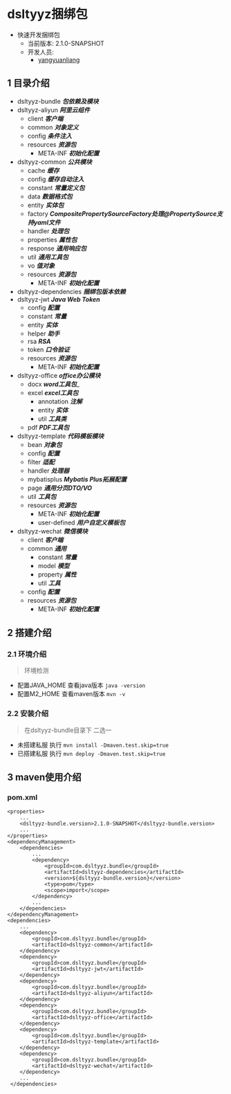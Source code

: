 # dsltyyz捆绑包
- 快速开发捆绑包
  - 当前版本: 2.1.0-SNAPSHOT
  - 开发人员:
    - [yangyuanliang](mailto:yangyuanliang@dsltyyz.com) 
## 1 目录介绍
- dsltyyz-bundle ___包依赖及模块___
- dsltyyz-aliyun ___阿里云组件___
  - client ___客户端___
  - common ___对象定义___
  - config ___条件注入___
  - resources ___资源包___
      - META-INF ___初始化配置___
- dsltyyz-common ___公共模块___
  - cache ___缓存___
  - config ___缓存自动注入___
  - constant ___常量定义包___
  - data ___数据格式包___
  - entity ___实体包___
  - factory ___CompositePropertySourceFactory处理@PropertySource支持yaml文件___
  - handler ___处理包___
  - properties ___属性包___
  - response ___通用响应包___
  - util ___通用工具包___
  - vo ___值对象___
  - resources ___资源包___
      - META-INF ___初始化配置___
- dsltyyz-dependencies ___捆绑包版本依赖___
- dsltyyz-jwt ___Java Web Token___
  - config ___配置___
  - constant ___常量___
  - entity ___实体___
  - helper ___助手___
  - rsa ___RSA___
  - token ___口令验证___
  - resources ___资源包___
      - META-INF ___初始化配置___
- dsltyyz-office ___office办公模块___
  - docx ___word工具包____
  - excel ___excel工具包___
    - annotation ___注解___
    - entity ___实体___
    - util ___工具类___
  - pdf ___PDF工具包___
- dsltyyz-template ___代码模板模块___
  - bean ___对象包___
  - config ___配置___
  - filter ___适配___
  - handler ___处理器___
  - mybatisplus ___Mybatis Plus拓展配置___
  - page ___通用分页DTO/VO___
  - util ___工具包___
  - resources ___资源包___
    - META-INF ___初始化配置___
    - user-defined  ___用户自定义模板包___
- dsltyyz-wechat ___微信模块___
  - client ___客户端___
  - common ___通用___
    - constant ___常量___
    - model ___模型___
    - property ___属性___
    - util ___工具___
  - config ___配置___ 
  - resources ___资源包___
      - META-INF ___初始化配置___
## 2 搭建介绍
### 2.1 环境介绍
> 环境检测
- 配置JAVA_HOME 查看java版本 `java -version`
- 配置M2_HOME 查看maven版本 `mvn -v`
### 2.2 安装介绍
> 在dsltyyz-bundle目录下 二选一
- 未搭建私服 执行 `mvn install -Dmaven.test.skip=true `
- 已搭建私服 执行 `mvn deploy -Dmaven.test.skip=true `
## 3 maven使用介绍
### pom.xml
~~~
<properties>
    ...
    <dsltyyz-bundle.version>2.1.0-SNAPSHOT</dsltyyz-bundle.version>
    ...
</properties>
<dependencyManagement>
    <dependencies>
        ...
        <dependency>
            <groupId>com.dsltyyz.bundle</groupId>
            <artifactId>dsltyyz-dependencies</artifactId>
            <version>${dsltyyz-bundle.version}</version>
            <type>pom</type>
            <scope>import</scope>
        </dependency>
        ...
    </dependencies>
</dependencyManagement>
<dependencies>
    ...
    <dependency>
        <groupId>com.dsltyyz.bundle</groupId>
        <artifactId>dsltyyz-common</artifactId>
    </dependency>
    <dependency>
        <groupId>com.dsltyyz.bundle</groupId>
        <artifactId>dsltyyz-jwt</artifactId>
    </dependency>
    <dependency>
        <groupId>com.dsltyyz.bundle</groupId>
        <artifactId>dsltyyz-aliyun</artifactId>
    </dependency>
    <dependency>
        <groupId>com.dsltyyz.bundle</groupId>
        <artifactId>dsltyyz-office</artifactId>
    </dependency>
    <dependency>
        <groupId>com.dsltyyz.bundle</groupId>
        <artifactId>dsltyyz-template</artifactId>
    </dependency>
    <dependency>
        <groupId>com.dsltyyz.bundle</groupId>
        <artifactId>dsltyyz-wechat</artifactId>
    </dependency>
    ...
 </dependencies>
~~~
